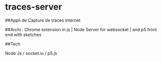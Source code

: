 # traces-server
 
##Appli de Capture de traces internet 

##Archi :
Chrome extension in js
|
Node Server for websocket
|
and p5 front end with sketches

##Tech

Node Js / socket.io / p5.js

